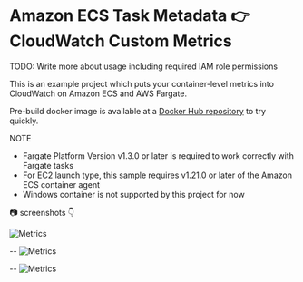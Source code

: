 Amazon ECS Task Metadata :point_right: CloudWatch Custom Metrics
=

TODO: Write more about usage including required IAM role permissions

This is an example project which puts your container-level metrics into CloudWatch on Amazon ECS and AWS Fargate.

Pre-build docker image is available at a [Docker Hub repository](https://cloud.docker.com/repository/docker/toricls/ecs-taskmetadata-cloudwatch) to try quickly.

NOTE
- Fargate Platform Version v1.3.0 or later is required to work correctly with Fargate tasks
- For EC2 launch type, this sample requires v1.21.0 or later of the Amazon ECS container agent
- Windows container is not supported by this project for now

:camera: screenshots :point_down:

![Metrics](https://raw.githubusercontent.com/wiki/toricls/ecs-taskmetadata-cloudwatch/imgs/cw-metrics-1.png)

--
![Metrics](https://raw.githubusercontent.com/wiki/toricls/ecs-taskmetadata-cloudwatch/imgs/cw-metrics-2.png)

--
![Metrics](https://raw.githubusercontent.com/wiki/toricls/ecs-taskmetadata-cloudwatch/imgs/cw-metrics-3.png)

